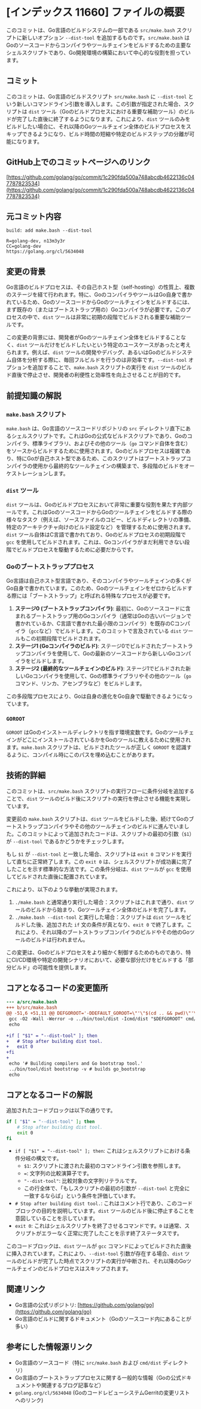 # [インデックス 11660] ファイルの概要

このコミットは、Go言語のビルドシステムの一部である `src/make.bash` スクリプトに新しいオプション `--dist-tool` を追加するものです。`src/make.bash` はGoのソースコードからコンパイラやツールチェインをビルドするための主要なシェルスクリプトであり、Go開発環境の構築において中心的な役割を担っています。

## コミット

このコミットは、Go言語のビルドスクリプト `src/make.bash` に `--dist-tool` という新しいコマンドライン引数を導入します。この引数が指定された場合、スクリプトは `dist` ツール（Goのビルドプロセスにおける重要な補助ツール）のビルドが完了した直後に終了するようになります。これにより、`dist` ツールのみをビルドしたい場合に、それ以降のGoツールチェイン全体のビルドプロセスをスキップできるようになり、ビルド時間の短縮や特定のビルドステップの分離が可能になります。

## GitHub上でのコミットページへのリンク

[https://github.com/golang/go/commit/1c290fda500a748abcdb4622136c047787823534](https://github.com/golang/go/commit/1c290fda500a748abcdb4622136c047787823534)

## 元コミット内容

```
build: add make.bash --dist-tool

R=golang-dev, n13m3y3r
CC=golang-dev
https://golang.org/cl/5634048
```

## 変更の背景

Go言語のビルドプロセスは、その自己ホスト型（self-hosting）の性質上、複数のステージを経て行われます。特に、GoのコンパイラやツールはGo自身で書かれているため、GoのソースコードからGoのツールチェインをビルドするには、まず既存の（またはブートストラップ用の）Goコンパイラが必要です。このプロセスの中で、`dist` ツールは非常に初期の段階でビルドされる重要な補助ツールです。

この変更の背景には、開発者がGoのツールチェイン全体をビルドすることなく、`dist` ツールだけをビルドしたいという特定のユースケースがあったと考えられます。例えば、`dist` ツールの開発やデバッグ、あるいはGoのビルドシステム自体を分析する際に、毎回フルビルドを行うのは非効率です。`--dist-tool` オプションを追加することで、`make.bash` スクリプトの実行を `dist` ツールのビルド直後で停止させ、開発者の利便性と効率性を向上させることが目的です。

## 前提知識の解説

### `make.bash` スクリプト

`make.bash` は、Go言語のソースコードリポジトリの `src` ディレクトリ直下にあるシェルスクリプトです。これはGoの公式なビルドスクリプトであり、Goのコンパイラ、標準ライブラリ、およびその他のツール（`go` コマンド自体を含む）をソースからビルドするために使用されます。Goのビルドプロセスは複雑であり、特にGoが自己ホスト型であるため、このスクリプトはブートストラップコンパイラの使用から最終的なツールチェインの構築まで、多段階のビルドをオーケストレーションします。

### `dist` ツール

`dist` ツールは、Goのビルドプロセスにおいて非常に重要な役割を果たす内部ツールです。これはGoのソースコードからGoのツールチェインをビルドする際の様々なタスク（例えば、ソースファイルのコピー、ビルドディレクトリの準備、特定のアーキテクチャ向けのビルド設定など）を管理するために使用されます。`dist` ツール自体はC言語で書かれており、Goのビルドプロセスの初期段階で `gcc` を使用してビルドされます。これは、Goコンパイラがまだ利用できない段階でビルドプロセスを駆動するために必要だからです。

### Goのブートストラッププロセス

Go言語は自己ホスト型言語であり、そのコンパイラやツールチェインの多くがGo自身で書かれています。このため、Goのツールチェインをゼロからビルドする際には「ブートストラップ」と呼ばれる特殊なプロセスが必要です。
1.  **ステージ0 (ブートストラップコンパイラ)**: 最初に、Goのソースコードに含まれるブートストラップ用のGoコンパイラ（通常はGoの古いバージョンで書かれているか、C言語で書かれた最小限のコンパイラ）を既存のCコンパイラ（`gcc`など）でビルドします。このコミットで言及されている `dist` ツールもこの初期段階でビルドされます。
2.  **ステージ1 (Goコンパイラのビルド)**: ステージ0でビルドされたブートストラップコンパイラを使用して、Goの最新のソースコードから新しいGoコンパイラをビルドします。
3.  **ステージ2 (最終的なツールチェインのビルド)**: ステージ1でビルドされた新しいGoコンパイラを使用して、Goの標準ライブラリやその他のツール（`go` コマンド、リンカ、アセンブラなど）をビルドします。

この多段階プロセスにより、Goは自身の進化をGo自身で駆動できるようになっています。

### `GOROOT`

`GOROOT` はGoのインストールディレクトリを指す環境変数です。GoのツールチェインがどこにインストールされているかをGoのツールに教えるために使用されます。`make.bash` スクリプトは、ビルドされたツールが正しく `GOROOT` を認識するように、コンパイル時にこのパスを埋め込むことがあります。

## 技術的詳細

このコミットは、`src/make.bash` スクリプトの実行フローに条件分岐を追加することで、`dist` ツールのビルド後にスクリプトの実行を停止させる機能を実現しています。

変更前の `make.bash` スクリプトは、`dist` ツールをビルドした後、続けてGoのブートストラップコンパイラやその他のツールチェインのビルドに進んでいました。このコミットによって追加されたコードは、スクリプトの最初の引数（`$1`）が `--dist-tool` であるかどうかをチェックします。

もし `$1` が `--dist-tool` と一致した場合、スクリプトは `exit 0` コマンドを実行して直ちに正常終了します。この `exit 0` は、シェルスクリプトが成功裏に完了したことを示す標準的な方法です。この条件分岐は、`dist` ツールが `gcc` を使用してビルドされた直後に配置されています。

これにより、以下のような挙動が実現されます。

1.  `./make.bash` と通常通り実行した場合：スクリプトはこれまで通り、`dist` ツールのビルドから始まり、Goツールチェイン全体のビルドを完了します。
2.  `./make.bash --dist-tool` と実行した場合：スクリプトは `dist` ツールをビルドした後、追加された `if` 文の条件が真となり、`exit 0` で終了します。これにより、それ以降のブートストラップコンパイラのビルドやその他のGoツールのビルドは行われません。

この変更は、Goのビルドプロセスをより細かく制御するためのものであり、特にCI/CD環境や特定の開発シナリオにおいて、必要な部分だけをビルドする「部分ビルド」の可能性を提供します。

## コアとなるコードの変更箇所

```diff
--- a/src/make.bash
+++ b/src/make.bash
@@ -51,6 +51,11 @@ DEFGOROOT='-DDEFAULT_GOROOT=\"'\"$(cd .. && pwd)\"'\''
 gcc -O2 -Wall -Werror -o ../bin/tool/dist -Icmd/dist "$DEFGOROOT" cmd/dist/*.c
 echo
 
+if [ "$1" = "--dist-tool" ]; then
+	# Stop after building dist tool.
+	exit 0
+fi
+
 echo '# Building compilers and Go bootstrap tool.'
 ../bin/tool/dist bootstrap -v # builds go_bootstrap
 echo
```

## コアとなるコードの解説

追加されたコードブロックは以下の通りです。

```bash
if [ "$1" = "--dist-tool" ]; then
	# Stop after building dist tool.
	exit 0
fi
```

*   `if [ "$1" = "--dist-tool" ]; then`: これはシェルスクリプトにおける条件分岐の構文です。
    *   `$1`: スクリプトに渡された最初のコマンドライン引数を参照します。
    *   `=`: 文字列の比較演算子です。
    *   `"--dist-tool"`: 比較対象の文字列リテラルです。
    *   この行全体で、「もしスクリプトの最初の引数が `--dist-tool` と完全に一致するならば」という条件を評価しています。
*   `# Stop after building dist tool.`: これはコメント行であり、このコードブロックの目的を説明しています。`dist` ツールのビルド後に停止することを意図していることを示しています。
*   `exit 0`: これはシェルスクリプトを終了させるコマンドです。`0` は通常、スクリプトがエラーなく正常に完了したことを示す終了ステータスです。

このコードブロックは、`dist` ツールが `gcc` コマンドによってビルドされた直後に挿入されています。これにより、`--dist-tool` 引数が存在する場合、`dist` ツールのビルドが完了した時点でスクリプトの実行が中断され、それ以降のGoツールチェインのビルドプロセスはスキップされます。

## 関連リンク

*   Go言語の公式リポジトリ: [https://github.com/golang/go](https://github.com/golang/go)
*   Go言語のビルドに関するドキュメント（Goのソースコード内にあることが多い）

## 参考にした情報源リンク

*   Go言語のソースコード（特に `src/make.bash` および `cmd/dist` ディレクトリ）
*   Go言語のブートストラッププロセスに関する一般的な情報（Goの公式ドキュメントや関連するブログ記事など）
*   `golang.org/cl/5634048` (GoのコードレビューシステムGerritの変更リストへのリンク)


